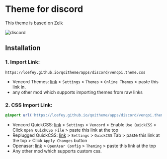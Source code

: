 # Theme for discord
This theme is based on [Zelk](https://github.com/schnensch0/zelk)

![discord](../_screenshots/discord.png)


## Installation
### 1. Import Link:
```
https://loefey.github.io/qoitheme/apps/discord/venqoi.theme.css
```
- Vencord Themes: [link](https://github.com/Vendicated/Vencord) > `Settings` > `Themes` > `Online Themes` > paste this link in.
- any other mod which supports importing themes from raw links
  
### 2. CSS Import Link:
```css 
@import url('https://loefey.github.io/qoitheme/apps/discord/venqoi.theme.css');
```  
- Vencord QuickCSS: [link](https://github.com/Vendicated/Vencord) > `Settings` > `Vencord` > Enable `Use QuickCSS` > Click `Open QuickCSS File` > paste this link at the top
- Replugged QuickCSS: [link](https://replugged.dev) > `Settings` > `QuickCSS` Tab > paste this link at the top > Click `Apply Changes` button
- Openasar: [link](https://openasar.dev) > `OpenAsar Config` > `Theming` > paste this link at the top
- Any other mod which supports custom css.
